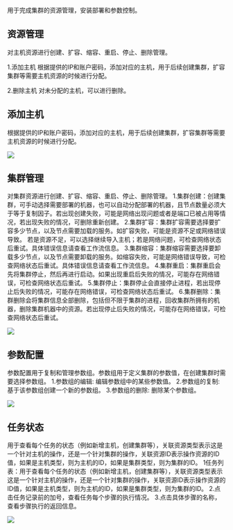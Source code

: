 用于完成集群的资源管理，安装部署和参数控制。
## **资源管理**
对主机资源进行创建、扩容、缩容、重启、停止、删除管理。

1.添加主机
根据提供的IP和账户密码，添加对应的主机，用于后续创建集群，扩容集群等需要主机资源的时候进行分配。

2.删除主机
对未分配的主机，可以进行删除。

## **添加主机**
根据提供的IP和账户密码，添加对应的主机，用于后续创建集群，扩容集群等需要主机资源的时候进行分配。

![](full.files/full1056584.png) 

## **集群管理**
对集群资源进行创建、扩容、缩容、重启、停止、删除管理。
1.集群创建：创建集群，可手动选择需要部署的机器，也可以自动分配部署的机器，且节点数量必须大于等于复制因子。若出现创建失败，可能是网络出现问题或者是端口已被占用等情况，若出现失败的情况，可删除重新创建。
2.集群扩容：集群扩容需要选择要扩容多少节点，以及节点需要加载的服务。如扩容失败，可能是资源不足或网络错误导致。 若是资源不足，可以选择继续导入主机；若是网络问题，可检查网络状态后重试。具体错误信息请查看工作流信息。
3.集群缩容：集群缩容需要选择要卸载多少节点，以及节点需要卸载的服务。如缩容失败，可能是网络错误导致，可检查网络状态后重试。具体错误信息请查看工作流信息。
4.集群重启：集群重启会先将集群停止，然后再进行启动。如果出现重启后失败的情况，可能存在网络错误，可检查网络状态后重试。
5.集群停止：集群停止会直接停止进程，若出现停止后失败的情况，可能存在网络错误，可检查网络状态后重试。
6.集群删除：集群删除会将集群信息全部删除，包括但不限于集群的进程，回收集群所拥有的机器，删除集群机器中的资源。若出现停止后失败的情况，可能存在网络错误，可检查网络状态后重试。

![](full.files/full1057111.png) 

## **参数配置**
参数配置用于复制和管理参数组。参数组用于定义集群的参数值，在创建集群时需要选择参数组。
1.参数组的编辑: 编辑参数组中的某些参数值。
2.参数组的复制: 基于该参数组创建一个新的参数组。
3.参数组的删除: 删除某个参数组。

![](full.files/full1057233.png) 

## **任务状态**
用于查看每个任务的状态（例如新增主机，创建集群等），关联资源类型表示这是一个针对主机的操作，还是一个针对集群的操作，关联资源ID表示操作资源的ID值，如果是主机类型，则为主机的ID，如果是集群类型，则为集群的ID。
1任务列表：用于查看每个任务的状态（例如新增主机，创建集群等），关联资源类型表示这是一个针对主机的操作，还是一个针对集群的操作，关联资源ID表示操作资源的ID值，如果是主机类型，则为主机的ID，如果是集群类型，则为集群的ID。
2.点击任务记录前的加号，查看任务每个步骤的执行情况。
3.点击具体步骤的名称，查看步骤执行的返回信息。

![](full.files/full1057516.png) 